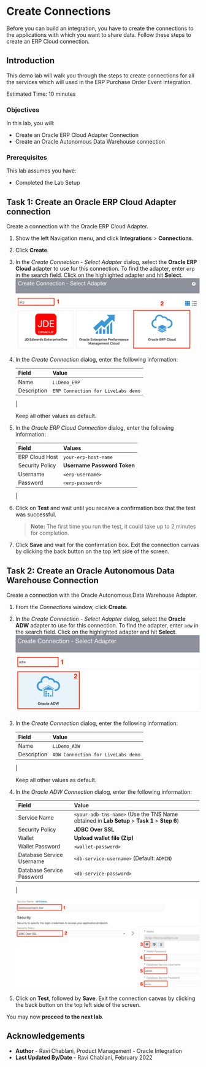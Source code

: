 # Create Connections
Before you can build an integration, you have to create the connections to the applications with which you want to share data. Follow these steps to create an ERP Cloud connection.

## Introduction
This demo lab will walk you through the steps to create connections for all the services which will used in the ERP Purchase Order Event integration.

Estimated Time: 10 minutes

### Objectives
In this lab, you will:
- Create an Oracle ERP Cloud Adapter Connection 
- Create an Oracle Autonomous Data Warehouse connection

### Prerequisites
This lab assumes you have:
- Completed the Lab Setup


## **Task 1:** Create an Oracle ERP Cloud Adapter connection 
Create a connection with the Oracle ERP Cloud Adapter.

1. Show the left Navigation menu, and click **Integrations** > **Connections**.

2. Click **Create**.

3. In the *Create Connection - Select Adapter* dialog, select the **Oracle ERP Cloud** adapter to use for this connection. To find the adapter, enter `erp` in the search field. Click on the highlighted adapter and hit **Select**.
    ![Create ERP Cloud connection](images/create-erp-connection.png)

4. In the *Create Connection* dialog, enter the following information:

    | **Field**        | **Value**          |       
    | --- | ----------- |
    | Name         | `LLDemo_ERP`       |
    | Description  | `ERP Connection for LiveLabs demo` |
    |

    Keep all other values as default.

5. In the *Oracle ERP Cloud Connection* dialog, enter the following information:

    | **Field**  | **Values** |
    |---|---|
    |ERP Cloud Host | `your-erp-host-name` |
    |Security Policy | **Username Password Token**|
    |Username | `<erp-username>`|
    |Password | `<erp-password>`|
    |

6. Click on **Test** and wait until you receive a 
confirmation box that the test was successful.

    > **Note:** The first time you run the test, it could take up to 2 minutes for completion. 

7. Click **Save** and wait for the confirmation box. Exit the connection canvas by clicking the back button on the top left side of the screen.



## **Task 2:** Create an Oracle Autonomous Data Warehouse Connection 
Create a connection with the Oracle Autonomous Data Warehouse Adapter.

1. From the *Connections* window, click **Create**.

2. In the *Create Connection - Select Adapter* dialog, select the **Oracle ADW** adapter to use for this connection. To find the adapter, enter `adw` in the search field. Click on the highlighted adapter and hit **Select**.
    ![Create ADW connection](images/create-adw-connection.png)

3. In the *Create Connection* dialog, enter the following information:

    | **Field**        | **Value**          |       
    | --- | ----------- |
    | Name         | `LLDemo_ADW`       |
    | Description  | `ADW Connection for LiveLabs demo` |
    |

    Keep all other values as default.

4. In the *Oracle ADW Connection* dialog, enter the following information:

    | **Field**  | **Value** |
    |---|---|
    |Service Name | `<your-adb-tns-name>` (Use the TNS Name obtained in **Lab Setup** > **Task 1** > **Step 6**) |
    |Security Policy | **JDBC Over SSL**|
    |Wallet | **Upload wallet file (Zip)** |
    |Wallet Password | `<wallet-password>`|
    |Database Service Username | `<db-service-username>` (Default: `ADMIN`)|
    |Database Service Password | `<db-service-password>` |
    |

    ![Configure ADW connection](images/configure-adw-connection.png)
    
5. Click on **Test**, followed by **Save**. Exit the connection canvas by clicking the back button on the top left side of the screen.


You may now **proceed to the next lab**.


## Acknowledgements
* **Author** - Ravi Chablani, Product Management - Oracle Integration
* **Last Updated By/Date** - Ravi Chablani, February 2022
